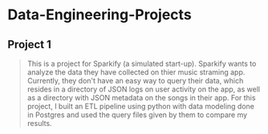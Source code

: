 # Data-Engineering-Projects

## Project 1

> This is a project for Sparkify (a simulated start-up). 
> Sparkify wants to analyze the data they have collected on thier music straming app. Currently, they don't have an easy way to query their data, which resides in a directory of JSON logs on user activity on the app, as well as a directory with JSON metadata on the songs in their app. For this project, I built an ETL pipeline using python with data modeling done in Postgres and used the query files given by them to compare my results.

